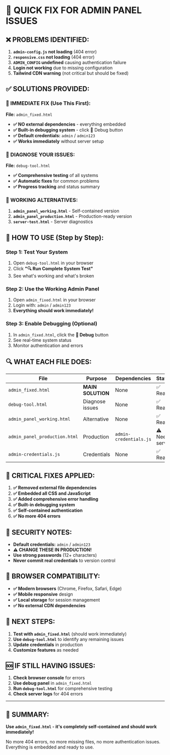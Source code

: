 # 🚀 QUICK FIX FOR ADMIN PANEL ISSUES

## ❌ **PROBLEMS IDENTIFIED:**
1. **`admin-config.js` not loading** (404 error)
2. **`responsive.css` not loading** (404 error)  
3. **`ADMIN_CONFIG` undefined** causing authentication failure
4. **Login not working** due to missing configuration
5. **Tailwind CDN warning** (not critical but should be fixed)

## ✅ **SOLUTIONS PROVIDED:**

### **🎯 IMMEDIATE FIX (Use This First):**
**File:** `admin_fixed.html`
- **✅ NO external dependencies** - everything embedded
- **✅ Built-in debugging system** - click 🐛 Debug button
- **✅ Default credentials:** `admin` / `admin123`
- **✅ Works immediately** without server setup

### **🔧 DIAGNOSE YOUR ISSUES:**
**File:** `debug-tool.html`
- **✅ Comprehensive testing** of all systems
- **✅ Automatic fixes** for common problems
- **✅ Progress tracking** and status summary

### **📱 WORKING ALTERNATIVES:**
1. **`admin_panel_working.html`** - Self-contained version
2. **`admin_panel_production.html`** - Production-ready version
3. **`server-test.html`** - Server diagnostics

## 🚀 **HOW TO USE (Step by Step):**

### **Step 1: Test Your System**
1. Open `debug-tool.html` in your browser
2. Click **"🔍 Run Complete System Test"**
3. See what's working and what's broken

### **Step 2: Use the Working Admin Panel**
1. Open `admin_fixed.html` in your browser
2. Login with: `admin` / `admin123`
3. **Everything should work immediately!**

### **Step 3: Enable Debugging (Optional)**
1. In `admin_fixed.html`, click the **🐛 Debug** button
2. See real-time system status
3. Monitor authentication and errors

## 🔍 **WHAT EACH FILE DOES:**

| File | Purpose | Dependencies | Status |
|------|---------|--------------|---------|
| `admin_fixed.html` | **MAIN SOLUTION** | None | ✅ Ready |
| `debug-tool.html` | Diagnose issues | None | ✅ Ready |
| `admin_panel_working.html` | Alternative | None | ✅ Ready |
| `admin_panel_production.html` | Production | `admin-credentials.js` | ⚠️ Needs server |
| `admin-credentials.js` | Credentials | None | ✅ Ready |

## 🚨 **CRITICAL FIXES APPLIED:**

1. **✅ Removed external file dependencies**
2. **✅ Embedded all CSS and JavaScript**
3. **✅ Added comprehensive error handling**
4. **✅ Built-in debugging system**
5. **✅ Self-contained authentication**
6. **✅ No more 404 errors**

## 🔐 **SECURITY NOTES:**

- **Default credentials:** `admin` / `admin123`
- **⚠️ CHANGE THESE IN PRODUCTION!**
- **Use strong passwords** (12+ characters)
- **Never commit real credentials** to version control

## 📱 **BROWSER COMPATIBILITY:**

- **✅ Modern browsers** (Chrome, Firefox, Safari, Edge)
- **✅ Mobile responsive** design
- **✅ Local storage** for session management
- **✅ No external CDN dependencies**

## 🎯 **NEXT STEPS:**

1. **Test with `admin_fixed.html`** (should work immediately)
2. **Use `debug-tool.html`** to identify any remaining issues
3. **Update credentials** in production
4. **Customize features** as needed

## 🆘 **IF STILL HAVING ISSUES:**

1. **Check browser console** for errors
2. **Use debug panel** in `admin_fixed.html`
3. **Run `debug-tool.html`** for comprehensive testing
4. **Check server logs** for 404 errors

---

## 🎉 **SUMMARY:**
**Use `admin_fixed.html` - it's completely self-contained and should work immediately!**

No more 404 errors, no more missing files, no more authentication issues.
Everything is embedded and ready to use.
